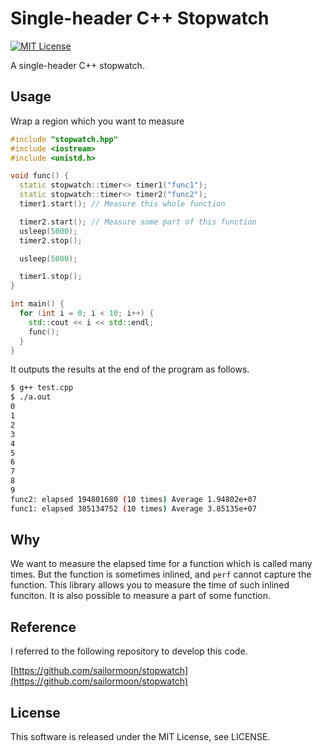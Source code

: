 # Single-header C++ Stopwatch

[![MIT License](http://img.shields.io/badge/license-MIT-blue.svg?style=flat)](LICENSE)

A single-header C++ stopwatch.

## Usage

Wrap a region which you want to measure

```cpp
#include "stopwatch.hpp"
#include <iostream>
#include <unistd.h>

void func() {
  static stopwatch::timer<> timer1("func1");
  static stopwatch::timer<> timer2("func2");
  timer1.start(); // Measure this whole function

  timer2.start(); // Measure some part of this function
  usleep(5000);
  timer2.stop();

  usleep(5000);

  timer1.stop();
}

int main() {
  for (int i = 0; i < 10; i++) {
    std::cout << i << std::endl;
    func();
  }
}
```

It outputs the results at the end of the program as follows.

```sh
$ g++ test.cpp
$ ./a.out
0
1
2
3
4
5
6
7
8
9
func2: elapsed 194801680 (10 times) Average 1.94802e+07
func1: elapsed 385134752 (10 times) Average 3.85135e+07
```

## Why

We want to measure the elapsed time for a function which is called many times.
But the function is sometimes inlined, and `perf` cannot capture the function.
This library allows you to measure the time of such inlined funciton.
It is also possible to measure a part of some function.

## Reference

I referred to the following repository to develop this code.

[https://github.com/sailormoon/stopwatch](https://github.com/sailormoon/stopwatch)

## License

This software is released under the MIT License, see LICENSE.